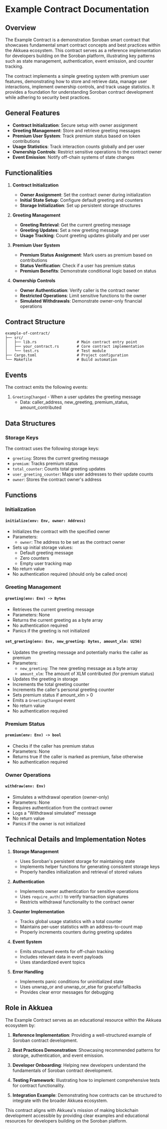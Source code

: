 # Example Contract Documentation

## Overview

The Example Contract is a demonstration Soroban smart contract that showcases fundamental smart contract concepts and best practices within the Akkuea ecosystem. This contract serves as a reference implementation for developers building on the Soroban platform, illustrating key patterns such as state management, authentication, event emission, and counter tracking.

The contract implements a simple greeting system with premium user features, demonstrating how to store and retrieve data, manage user interactions, implement ownership controls, and track usage statistics. It provides a foundation for understanding Soroban contract development while adhering to security best practices.

## General Features

- **Contract Initialization**: Secure setup with owner assignment
- **Greeting Management**: Store and retrieve greeting messages
- **Premium User System**: Track premium status based on token contributions
- **Usage Statistics**: Track interaction counts globally and per user
- **Ownership Controls**: Restrict sensitive operations to the contract owner
- **Event Emission**: Notify off-chain systems of state changes

## Functionalities

1. **Contract Initialization**
   - **Owner Assignment**: Set the contract owner during initialization
   - **Initial State Setup**: Configure default greeting and counters
   - **Storage Initialization**: Set up persistent storage structures

2. **Greeting Management**
   - **Greeting Retrieval**: Get the current greeting message
   - **Greeting Updates**: Set a new greeting message
   - **Usage Tracking**: Count greeting updates globally and per user

3. **Premium User System**
   - **Premium Status Assignment**: Mark users as premium based on contributions
   - **Status Verification**: Check if a user has premium status
   - **Premium Benefits**: Demonstrate conditional logic based on status

4. **Ownership Controls**
   - **Owner Authentication**: Verify caller is the contract owner
   - **Restricted Operations**: Limit sensitive functions to the owner
   - **Simulated Withdrawals**: Demonstrate owner-only financial operations

## Contract Structure

```
example-of-contract/
├── src/
│   ├── lib.rs                  # Main contract entry point
│   ├── your_contract.rs        # Core contract implementation
│   └── test.rs                 # Test module
├── Cargo.toml                  # Project configuration
└── Makefile                    # Build automation
```

## Events

The contract emits the following events:

1. `GreetingChanged` - When a user updates the greeting message
   - Data: caller_address, new_greeting, premium_status, amount_contributed

## Data Structures

### Storage Keys

The contract uses the following storage keys:

- `greeting`: Stores the current greeting message
- `premium`: Tracks premium status
- `total_counter`: Counts total greeting updates
- `user_greeting_counter`: Maps user addresses to their update counts
- `owner`: Stores the contract owner's address

## Functions

### Initialization

#### `initialize(env: Env, owner: Address)`

- Initializes the contract with the specified owner
- Parameters:
  - `owner`: The address to be set as the contract owner
- Sets up initial storage values:
  - Default greeting message
  - Zero counters
  - Empty user tracking map
- No return value
- No authentication required (should only be called once)

### Greeting Management

#### `greeting(env: Env) -> Bytes`

- Retrieves the current greeting message
- Parameters: None
- Returns the current greeting as a byte array
- No authentication required
- Panics if the greeting is not initialized

#### `set_greeting(env: Env, new_greeting: Bytes, amount_xlm: U256)`

- Updates the greeting message and potentially marks the caller as premium
- Parameters:
  - `new_greeting`: The new greeting message as a byte array
  - `amount_xlm`: The amount of XLM contributed (for premium status)
- Updates the greeting in storage
- Increments the total greeting counter
- Increments the caller's personal greeting counter
- Sets premium status if amount_xlm > 0
- Emits a `GreetingChanged` event
- No return value
- No authentication required

### Premium Status

#### `premium(env: Env) -> bool`

- Checks if the caller has premium status
- Parameters: None
- Returns true if the caller is marked as premium, false otherwise
- No authentication required

### Owner Operations

#### `withdraw(env: Env)`

- Simulates a withdrawal operation (owner-only)
- Parameters: None
- Requires authentication from the contract owner
- Logs a "Withdrawal simulated" message
- No return value
- Panics if the owner is not initialized

## Technical Details and Implementation Notes

1. **Storage Management**
   - Uses Soroban's persistent storage for maintaining state
   - Implements helper functions for generating consistent storage keys
   - Properly handles initialization and retrieval of stored values

2. **Authentication**
   - Implements owner authentication for sensitive operations
   - Uses `require_auth()` to verify transaction signatures
   - Restricts withdrawal functionality to the contract owner

3. **Counter Implementation**
   - Tracks global usage statistics with a total counter
   - Maintains per-user statistics with an address-to-count map
   - Properly increments counters during greeting updates

4. **Event System**
   - Emits structured events for off-chain tracking
   - Includes relevant data in event payloads
   - Uses standardized event topics

5. **Error Handling**
   - Implements panic conditions for uninitialized state
   - Uses unwrap_or and unwrap_or_else for graceful fallbacks
   - Provides clear error messages for debugging

## Role in Akkuea

The Example Contract serves as an educational resource within the Akkuea ecosystem by:

1. **Reference Implementation**: Providing a well-structured example of Soroban contract development.

2. **Best Practices Demonstration**: Showcasing recommended patterns for storage, authentication, and event emission.

3. **Developer Onboarding**: Helping new developers understand the fundamentals of Soroban contract development.

4. **Testing Framework**: Illustrating how to implement comprehensive tests for contract functionality.

5. **Integration Example**: Demonstrating how contracts can be structured to integrate with the broader Akkuea ecosystem.

This contract aligns with Akkuea's mission of making blockchain development accessible by providing clear examples and educational resources for developers building on the Soroban platform.
